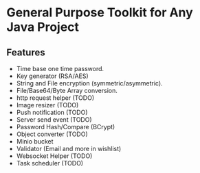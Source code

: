 General Purpose Toolkit for Any Java Project
===============================================================
> 

## Features
* Time base one time password.
* Key generator (RSA/AES)
* String and File encryption (symmetric/asymmetric).
* File/Base64/Byte Array conversion.
* http request helper (TODO)
* Image resizer (TODO)
* Push notification (TODO)
* Server send event (TODO)
* Password Hash/Compare (BCrypt)
* Object converter (TODO)
* Minio bucket
* Validator (Email and more in wishlist)
* Websocket Helper (TODO)
* Task scheduler (TODO)
